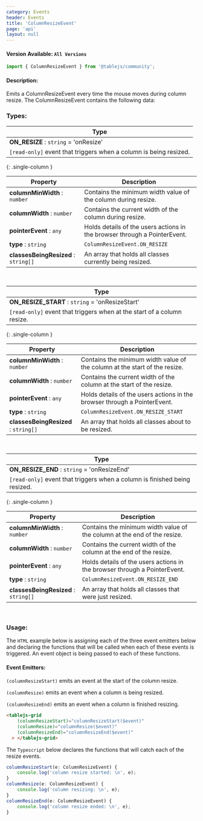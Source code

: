 ```yaml
---
category: Events
header: Events
title: 'ColumnResizeEvent'
page: 'api'
layout: null
---
```


#### Version Available: `All Versions`

```typescript
import { ColumnResizeEvent } from '@tablejs/community';
```

#### Description:

Emits a ColumnResizeEvent every time the mouse moves during column resize. The ColumnResizeEvent contains the following data:

### Types:

| Type          |
| ------------- |
| **ON_RESIZE** : `string` = 'onResize' 
| `[read-only]` event that triggers when a column is being resized. |
{: .single-column }

| Property      | Description   |
| ------------- | ------------- |
| **columnMinWidth** : `number` | Contains the minimum width value of the column during resize. |
| **columnWidth** : `number` | Contains the current width of the column during resize. |
| **pointerEvent** : `any` | Holds details of the users actions in the browser through a PointerEvent. |
| **type** : `string` | `ColumnResizeEvent.ON_RESIZE` |
| **classesBeingResized** : `string[]` | An array that holds all classes currently being resized. |

<br/>

| Type          |
| ------------- |
| **ON_RESIZE_START** : `string` = 'onResizeStart' 
| `[read-only]` event that triggers when at the start of a column resize. |
{: .single-column }

| Property      | Description   |
| ------------- | ------------- |
| **columnMinWidth** : `number` | Contains the minimum width value of the column at the start of the resize. |
| **columnWidth** : `number` | Contains the current width of the column at the start of the resize. |
| **pointerEvent** : `any` | Holds details of the users actions in the browser through a PointerEvent. |
| **type** : `string` | `ColumnResizeEvent.ON_RESIZE_START` |
| **classesBeingResized** : `string[]` | An array that holds all classes about to be resized. |

<br/>

| Type          |
| ------------- |
| **ON_RESIZE_END** : `string` = 'onResizeEnd' 
| `[read-only]` event that triggers when a column is finished being resized. |
{: .single-column }

| Property      | Description   |
| ------------- | ------------- |
| **columnMinWidth** : `number` | Contains the minimum width value of the column at the end of the resize. |
| **columnWidth** : `number` | Contains the current width of the column at the end of the resize. |
| **pointerEvent** : `any` | Holds details of the users actions in the browser through a PointerEvent. |
| **type** : `string` | `ColumnResizeEvent.ON_RESIZE_END` |
| **classesBeingResized** : `string[]` | An array that holds all classes that were just resized. |

<br/>

### Usage:

The `HTML` example below is assigning each of the three event emitters below and declaring the functions that will be called when each of these events is triggered. An event object is being passed to each of these functions.

#### Event Emitters:

`(columnResizeStart)` emits an event at the start of the column resize.

`(columnResize)` emits an event when a column is being resized.

`(columnResizeEnd)` emits an event when a column is finished resizing. 

```html
<tablejs-grid 
    (columnResizeStart)="columnResizeStart($event)"
    (columnResize)="columnResize($event)"
    (columnResizeEnd)="columnResizeEnd($event)"
  > </tablejs-grid>
```

The `Typescript` below declares the functions that will catch each of the resize events.

```typescript
columnResizeStart(e: ColumnResizeEvent) {
    console.log('column resize started: \n', e);
}
columnResize(e: ColumnResizeEvent) {
    console.log('column resizing: \n', e);
}
columnResizeEnd(e: ColumnResizeEvent) {
    console.log('column resize ended: \n', e);
}
```

<br/>
